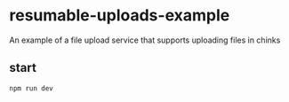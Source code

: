 # resumable-uploads-example
An example of a file upload service that supports uploading files in chinks

## start

```
npm run dev
```
